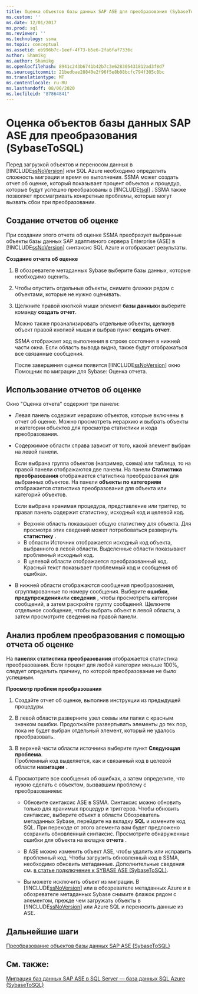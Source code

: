 ```yaml
---
title: Оценка объектов базы данных SAP ASE для преобразования (SybaseToSQL) | Документация Майкрософт
ms.custom: ''
ms.date: 12/01/2017
ms.prod: sql
ms.reviewer: ''
ms.technology: ssma
ms.topic: conceptual
ms.assetid: eb996b7c-1eef-4f73-b5e6-2fa6faf7336c
author: Shamikg
ms.author: Shamikg
ms.openlocfilehash: 8941c243b6741b42b7c3e628305431812ad3f8d7
ms.sourcegitcommit: 21bedbae28840e2f96f5e8b08bcfc794f305c8bc
ms.translationtype: MT
ms.contentlocale: ru-RU
ms.lasthandoff: 08/06/2020
ms.locfileid: "87864841"
---
```

# <a name="assessing-sap-ase-database-objects-for-conversion-sybasetosql"></a>Оценка объектов базы данных SAP ASE для преобразования (SybaseToSQL)
Перед загрузкой объектов и переносом данных в [!INCLUDE[ssNoVersion](../../includes/ssnoversion-md.md)] или SQL Azure необходимо определить сложность миграции и время ее выполнения. SSMA может создать отчет об оценке, который показывает процент объектов и процедур, которые будут успешно преобразованы в [!INCLUDE[tsql](../../includes/tsql-md.md)] . SSMA также позволяет просматривать конкретные проблемы, которые могут вызвать сбои при преобразовании.  
  
## <a name="create-assessment-reports"></a>Создание отчетов об оценке  
При создании этого отчета об оценке SSMA преобразует выбранные объекты базы данных SAP адаптивного сервера Enterprise (ASE) в [!INCLUDE[ssNoVersion](../../includes/ssnoversion-md.md)] синтаксис SQL Azure и отображает результаты.  
  
**Создание отчета об оценке**  
  
1.  В обозревателе метаданных Sybase выберите базы данных, которые необходимо оценить.  
  
2.  Чтобы опустить отдельные объекты, снимите флажки рядом с объектами, которые не нужно оценивать.  
  
3.  Щелкните правой кнопкой мыши элемент **базы данных**и выберите команду **создать отчет**.  
  
    Можно также проанализировать отдельные объекты, щелкнув объект правой кнопкой мыши и выбрав пункт **создать отчет**.  
  
    SSMA отображает ход выполнения в строке состояния в нижней части окна. Если область вывода видна, также будут отображаться все связанные сообщения.  
  
    После завершения оценки появится [!INCLUDE[ssNoVersion](../../includes/ssnoversion-md.md)] окно Помощник по миграции для Sybase: Оценка отчета.  
  
## <a name="use-assessment-reports"></a>Использование отчетов об оценке  
Окно "Оценка отчета" содержит три панели:  
  
-   Левая панель содержит иерархию объектов, которые включены в отчет об оценке. Можно просмотреть иерархию и выбрать объекты и категории объектов для просмотра статистики и кода преобразования.  
  
-   Содержимое области справа зависит от того, какой элемент выбран на левой панели.  
  
    Если выбрана группа объектов (например, схема) или таблица, то на правой панели отображаются две панели. На панели **Статистика преобразования** отображается статистика преобразования для выбранных объектов. На панели **объекты по категориям** отображается статистика преобразования для объекта или категорий объектов.  
  
    Если выбрана хранимая процедура, представление или триггер, то правая панель содержит статистику, исходный код и целевой код.  
  
    -   Верхняя область показывает общую статистику для объекта. Для просмотра этих сведений может потребоваться развернуть **статистику** . 
    -   В области Источник отображается исходный код объекта, выбранного в левой области. Выделенные области показывают проблемный исходный код.  
    -   В целевой области отображается преобразованный код. Красный текст показывает проблемный код и сообщения об ошибках.  
  
-   В нижней области отображаются сообщения преобразования, сгруппированные по номеру сообщения. Выберите **ошибки**, **предупреждения**или **сведения** , чтобы просмотреть категории сообщений, а затем раскройте группу сообщений. Щелкните отдельное сообщение, чтобы выбрать объект в левой области, а затем просмотрите сведения на правой панели.  
  
## <a name="analyze-conversion-problems-by-using-the-assessment-report"></a>Анализ проблем преобразования с помощью отчета об оценке  
На **панелях статистика преобразования** отображается статистика преобразования. Если процент для любой категории меньше 100%, следует определить причину, по которой преобразование не было успешным.  
  
**Просмотр проблем преобразования**  
  
1.  Создайте отчет об оценке, выполнив инструкции из предыдущей процедуры.  
  
2.  В левой области разверните узел схемы или папки с красным значком ошибки. Продолжайте развертывать элементы до тех пор, пока не будет выбран отдельный элемент, который не удалось преобразовать.  
  
3.  В верхней части области источника выберите пункт **Следующая проблема**.  
    Проблемный код выделяется, как и связанный код в целевой области **навигации** .  
  
4.  Просмотрите все сообщения об ошибках, а затем определите, что нужно сделать с объектом, вызвавшим проблему с преобразованием:  
  
    -   Обновите синтаксис ASE в SSMA. Синтаксис можно обновить только для хранимых процедур и триггеров. Чтобы обновить синтаксис, выберите объект в области Обозреватель метаданных Sybase, перейдите на вкладку **SQL** и измените код SQL. При переходе от этого элемента вам будет предложено сохранить обновленный синтаксис. Просмотрите обнаруженные ошибки для объекта на вкладке **отчета** .  
  
    -   В ASE можно изменить объект ASE, чтобы удалить или исправить проблемный код. Чтобы загрузить обновленный код в SSMA, необходимо обновить метаданные. Дополнительные сведения см. [в статье подключение к SYBASE ASE &#40;SybaseToSQL&#41;](../../ssma/sybase/connecting-to-sybase-ase-sybasetosql.md).  
  
    -   Вы можете исключить объект из миграции. В [!INCLUDE[ssNoVersion](../../includes/ssnoversion-md.md)] или в обозревателе метаданных Azure и в обозревателе метаданных Sybase снимите флажок рядом с элементом, прежде чем загружать объекты в [!INCLUDE[ssNoVersion](../../includes/ssnoversion-md.md)] или Azure SQL и переносить данные из ASE.
  
## <a name="next-steps"></a>Дальнейшие шаги  
[Преобразование объектов базы данных SAP ASE &#40;SybaseToSQL&#41;](../../ssma/sybase/converting-sybase-ase-database-objects-sybasetosql.md)  
  
## <a name="see-also"></a>См. также:  
[Миграция баз данных SAP ASE в SQL Server — база данных SQL Azure &#40;SybaseToSQL&#41;](../../ssma/sybase/migrating-sybase-ase-databases-to-sql-server-azure-sql-db-sybasetosql.md)  
  
